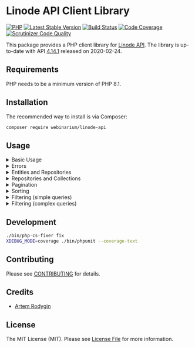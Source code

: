 # Linode API Client Library

[![PHP](https://img.shields.io/badge/PHP-8.1%2B-blue.svg)](https://secure.php.net/migration81)
[![Latest Stable Version](https://poser.pugx.org/webinarium/linode-api/v/stable)](https://packagist.org/packages/webinarium/linode-api)
[![Build Status](https://travis-ci.com/webinarium/linode-api.svg?branch=master)](https://travis-ci.com/github/webinarium/linode-api)
[![Code Coverage](https://scrutinizer-ci.com/g/webinarium/linode-api/badges/coverage.png?b=master)](https://scrutinizer-ci.com/g/webinarium/linode-api/?branch=master)
[![Scrutinizer Code Quality](https://scrutinizer-ci.com/g/webinarium/linode-api/badges/quality-score.png?b=master)](https://scrutinizer-ci.com/g/webinarium/linode-api/?branch=master)

This package provides a PHP client library for [Linode API](https://www.linode.com/docs/api/).
The library is up-to-date with API [4.14.1](https://www.linode.com/docs/products/tools/api/release-notes/) released on 2020-02-24.

## Requirements

PHP needs to be a minimum version of PHP 8.1.

## Installation

The recommended way to install is via Composer:

```bash
composer require webinarium/linode-api
```

## Usage

<details>
<summary>Basic Usage</summary>
<br>

Access to all API endpoints goes through an instance of `LinodeClient` class, which you have to create first:

```php
use Linode\LinodeClient;

$client = new LinodeClient();

$regions = $client->regions->findAll();
```

The example above creates an unauthenticated client which is enough to access few public endpoints like _regions_ or _kernels_.
To access your private data you need to provide `LinodeClient` with your access token:

```php
use Linode\LinodeClient;

$client = new LinodeClient('03d084436a6c91fbafd5c4b20c82e5056a2e9ce1635920c30dc8d81dc7a6665c');

$linodes = $client->linodes->findAll();
```

Access token can be a manually generated _Personal Access Token_ or a retrieved one from OAuth workflow.
You can use [oauth2-linode](https://github.com/webinarium/oauth2-linode) library to authenticate in Linode using OAuth.
</details>

<details>
<summary>Errors</summary>
<br>

Any API request to Linode can fail.
In this case Linode API returns list of errors, each consists of `reason` (a human-readable error message, always included) and `field` (a specific field in the submitted JSON, `null` when not applicable).

The library throws a `LinodeException` each time a request is failed.
The message of the exception is always a message of the first error in the errors list.
You can also get all errors from the exception using its `getErrors` function.

```php
use Linode\Exception\LinodeException;
use Linode\LinodeClient;
use Linode\LinodeInstances\Linode;

$client = new LinodeClient('03d084436a6c91fbafd5c4b20c82e5056a2e9ce1635920c30dc8d81dc7a6665c');

try {
    $linode = $client->linodes->create([
        Linode::FIELD_TYPE   => 'g6-standard-2',
        Linode::FIELD_REGION => 'us-east',
    ]);
}
catch (LinodeException $exception) {
    // This is the same as the reason of the very first error below.
    $message = $exception->getMessage();

    foreach ($exception->getErrors() as $error) {
        echo $error->field;
        echo $error->reason;
    }
}
```
</details>

<details>
<summary>Entities and Repositories</summary>
<br>

The library provides an _entity_ class for every object returned by Linode API - _linodes_, _images_, _nodebalancers_, whatever.
All entities are read-only, the data are accessible through properties.

Also, there is a dedicated repository for entity of each type. Most of the repositories are available through the `LinodeClient` class:

```php
use Linode\LinodeClient;
use Linode\LinodeInstances\Linode;
use Linode\LinodeInstances\LinodeRepositoryInterface;

$client = new LinodeClient('03d084436a6c91fbafd5c4b20c82e5056a2e9ce1635920c30dc8d81dc7a6665c');

/** @var LinodeRepositoryInterface $repository */
$repository = $client->linodes;

/** @var Linode $linode */
$linode = $repository->find(123);

echo $linode->label;
echo $linode->hypervisor;
```

Some entities are nested, for example `DomainRecord` objects always belong to some `Domain` object.
A repository for such nested entities should be taken from corresponding parent entity.
The `LinodeClient` class contains repositories for root entities only.

```php
use Linode\Domains\Domain;
use Linode\Domains\DomainRecord;
use Linode\LinodeClient;

$client = new LinodeClient('03d084436a6c91fbafd5c4b20c82e5056a2e9ce1635920c30dc8d81dc7a6665c');

/** @var Domain $domain */
$domain = $client->domains->findOneBy([
    Domain::FIELD_DOMAIN => 'example.com',
]);

/** @var DomainRecord[] $records */
$records = $domain->records->findAll();

foreach ($records as $record) {
    echo $record->type;
}
```

To make it easier to find corresponding entity and repository, the library sources are structured the same way as the original API documentation.
</details>

<details>
<summary>Repositories and Collections</summary>
<br>

Each repository implements `Linode\RepositoryInterface` and provides two following functions.

The `find` function searches for an entity by its ID:

```php
use Linode\LinodeClient;
use Linode\LinodeInstances\Linode;

$client = new LinodeClient('03d084436a6c91fbafd5c4b20c82e5056a2e9ce1635920c30dc8d81dc7a6665c');

/** @var Linode $linode */
$linode = $client->linodes->find(123);
```

The `findAll` function returns all entities of the type as a `Linode\EntityCollection` object.
Such object implements standard `Countable` and `Iterator` interfaces:

```php
use Linode\LinodeClient;
use Linode\LinodeInstances\Linode;

$client = new LinodeClient('03d084436a6c91fbafd5c4b20c82e5056a2e9ce1635920c30dc8d81dc7a6665c');

/** @var Linode[] $linodes */
$linodes = $client->linodes->findAll();

printf('Found %d linode(s).', count($linodes));

foreach ($linodes as $linode) {
    // ...
}
```
</details>

<details>
<summary>Pagination</summary>
<br>

When you are retrieving a list of objects from Linode API, the API returns the list paginated.
To make your life easier, the library manages the pagination for you internally, so you can work with a list of entities as with a simple array.

For example, let's assume you have 270 linodes in your account and need to enumerate their labels:

```php
use Linode\LinodeClient;

$client = new LinodeClient('03d084436a6c91fbafd5c4b20c82e5056a2e9ce1635920c30dc8d81dc7a6665c');

$linodes = $client->linodes->findAll();

foreach ($linodes as $linode) {
    echo $linode->label;
}
```

When you call `findAll` function in this example, only first 100 entities are loaded (100 is a default page size in the API).
Once you reach 101st entity in your enumeration, the library makes another call for next 100 linodes, and so on.
As result, the library will make three API requests for your 270 linodes, but it's completely transparent for you.
Of course, extra requests are performed only when needed, so if you break your enumeration in the middle, remaining entities won't be requested at all.

Also, the retrieved entities are cached per collection, so it's safe to enumerate the same collection multiple times:

```php
use Linode\LinodeClient;

$client = new LinodeClient('03d084436a6c91fbafd5c4b20c82e5056a2e9ce1635920c30dc8d81dc7a6665c');

$linodes = $client->linodes->findAll();

// This will make three API requests.
foreach ($linodes as $linode) {
    echo $linode->label;
}

// This will make no API requests at all.
foreach ($linodes as $linode) {
    echo $linode->type;
}

$linodes2 = $client->linodes->findAll();

// This will make three API requests again, as this is another collection.
foreach ($linodes2 as $linode) {
    echo $linode->type;
}
```
</details>

<details>
<summary>Sorting</summary>
<br>

The Linode API supports sorting of the requested objects, which can be specified in two optional parameters of the `findAll` function:

```php
use Linode\LinodeClient;
use Linode\LinodeInstances\Linode;
use Linode\RepositoryInterface;

$client = new LinodeClient('03d084436a6c91fbafd5c4b20c82e5056a2e9ce1635920c30dc8d81dc7a6665c');

$linodes = $client->linodes->findAll(Linode::FIELD_LABEL, RepositoryInterface::SORT_DESC);
```

The first parameter is the name of the field to sort entities by.
Every entity class contains useful constants so you don't have to hardcode field names.

The second parameter is a sorting direction and equals to `Linode\RepositoryInterface::SORT_ASC` if omitted.
</details>

<details>
<summary>Filtering (simple queries)</summary>
<br>

The Linode API supports filtering of the requested objects, which is addressed by the same `Linode\RepositoryInterface` interface via `findBy`, `findOneBy`, and `query` functions.

The `findBy` function accepts array of criterias as the first parameter.
All the criterias are joined via logical `AND` operation.

```php
use Linode\LinodeClient;
use Linode\LinodeInstances\Linode;

$client = new LinodeClient('03d084436a6c91fbafd5c4b20c82e5056a2e9ce1635920c30dc8d81dc7a6665c');

$linodes = $client->linodes->findBy([
    Linode::FIELD_REGION => 'us-west',
    Linode::FIELD_TAGS   => 'app-server',
]);
```

Second and third parameters of the function are for sorting and work exactly as the corresponding parameters of the `findAll` function.

The `findBy` function returns a collection, which can be empty if nothing is found.
When you need to retrieve a single object using filters, you may use the `findOneBy` function, which accepts an array of criterias as the only parameter.

```php
use Linode\LinodeClient;
use Linode\LinodeInstances\Linode;

$client = new LinodeClient('03d084436a6c91fbafd5c4b20c82e5056a2e9ce1635920c30dc8d81dc7a6665c');

$linode = $client->linodes->findOneBy([
    Linode::FIELD_LABEL => 'mysql-server-02',
]);
```

If nothing is found, the function returns `null`.
If more than one entity is found, the function raises a `LinodeException`.
</details>

<details>
<summary>Filtering (complex queries)</summary>
<br>

The last of functions mentioned above - `query` - lets you make complex requests using query language of the Linode API.

The API query language assumes you convert your conditions to JSON, which actually makes them hard to read, debug, and maintain.
For example, current API documentation suggests the following JSON object to get all Linode Types which are either _standard_ or _highmem_ class, or have between 12 and 20 vcpus:

```json
{
  "+or": [
    {
      "+or": [
        {
          "class": "standard"
        },
        {
          "class": "highmem"
        }
      ]
    },
    {
      "+and": [
        {
          "vcpus": {
            "+gte": 12
          }
        },
        {
          "vcpus": {
            "+lte": 20
          }
        }
      ]
    }
  ]
}
```

The `query` function lets you write your conditions using more human-readable expressions which are passed as a string to the first parameter.
The above example can be implemented as following:

```php
use Linode\LinodeClient;

$client = new LinodeClient();

$types = $client->linodeTypes->query('(class == "standard" or class == "highmem") or (vcpus >= 12 and vcpus <= 20)');

foreach ($types as $type) {
    echo $type->class;
    echo $type->vcpus;
}
```

All Linode API operators are supported by the library using following lexems:

<table>
<tr><td>==</td><td>equals</td></tr>
<tr><td>!=</td><td>doesn't equal</td></tr>
<tr><td><</td><td>is greater than</td></tr>
<tr><td><=</td><td>is less than or equal to</td></tr>
<tr><td>></td><td>is greater than</td></tr>
<tr><td>>=</td><td>is greater than or equal to</td></tr>
<tr><td>~</td><td>contains a substring</td></tr>
</table>

In case of syntax error in your expression, the library will raise a `LinodeException` with a list of all found errors.

If you need to create your expression using some variables, you may use parameterized expression, as in the example below:

```php
use Linode\LinodeClient;

$client = new LinodeClient();

$parameters = [
    'class1' => 'standard',
    'class2' => 'highmem',
    'min'    => 12,
    'max'    => 20,
];

$types = $client->linodeTypes->query('(class == :class1 or class == :class2) or (vcpus >= :min and vcpus <= :max)', $parameters);
```

Each parameter starts with a colon, and the whole set of parameters is provided once as an array.

And, just like `findAll` and `findBy` functions, the `query` function has two last optional parameters for sorting:

```php
use Linode\LinodeClient;
use Linode\LinodeTypes\LinodeType;
use Linode\RepositoryInterface;

$client = new LinodeClient();

$parameters = [
    'class1' => 'standard',
    'class2' => 'highmem',
    'min'    => 12,
    'max'    => 20,
];

$types = $client->linodeTypes->query(
    '(class == :class1 or class == :class2) or (vcpus >= :min and vcpus <= :max)',
    $parameters,
    LinodeType::FIELD_MEMORY,
    RepositoryInterface::SORT_DESC);
```
</details>

## Development

```bash
./bin/php-cs-fixer fix
XDEBUG_MODE=coverage ./bin/phpunit --coverage-text
```

## Contributing

Please see [CONTRIBUTING](https://github.com/webinarium/linode-api/blob/master/CONTRIBUTING.md) for details.

## Credits

- [Artem Rodygin](https://github.com/webinarium)

## License

The MIT License (MIT). Please see [License File](https://github.com/webinarium/linode-api/blob/master/LICENSE) for more information.
